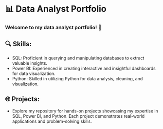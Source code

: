 # 📊 Data Analyst Portfolio

### Welcome to my data analyst portfolio! 🚀

## 🔍 Skills:

* SQL: Proficient in querying and manipulating databases to extract valuable insights.
* Power BI: Experienced in creating interactive and insightful dashboards for data visualization.
* Python: Skilled in utilizing Python for data analysis, cleaning, and visualization.

## 🌐 Projects:
* Explore my repository for hands-on projects showcasing my expertise in SQL, Power BI, and Python. Each project demonstrates real-world applications and problem-solving skills.
